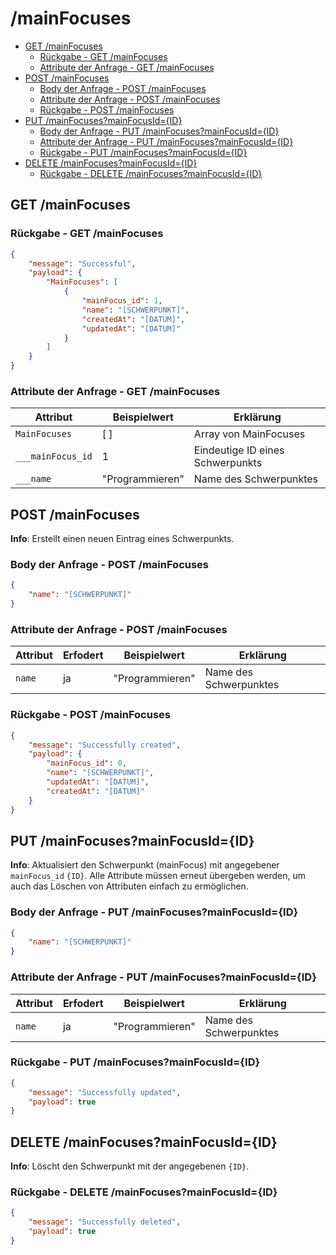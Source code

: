 # /mainFocuses <!-- omit in toc -->

- [GET /mainFocuses](#get-mainfocuses)
  - [Rückgabe - GET /mainFocuses](#rückgabe---get-mainfocuses)
  - [Attribute der Anfrage - GET /mainFocuses](#attribute-der-anfrage---get-mainfocuses)
- [POST /mainFocuses](#post-mainfocuses)
  - [Body der Anfrage - POST /mainFocuses](#body-der-anfrage---post-mainfocuses)
  - [Attribute der Anfrage - POST /mainFocuses](#attribute-der-anfrage---post-mainfocuses)
  - [Rückgabe - POST /mainFocuses](#rückgabe---post-mainfocuses)
- [PUT /mainFocuses?mainFocusId={ID}](#put-mainfocusesmainfocusidid)
  - [Body der Anfrage - PUT /mainFocuses?mainFocusId={ID}](#body-der-anfrage---put-mainfocusesmainfocusidid)
  - [Attribute der Anfrage - PUT /mainFocuses?mainFocusId={ID}](#attribute-der-anfrage---put-mainfocusesmainfocusidid)
  - [Rückgabe - PUT /mainFocuses?mainFocusId={ID}](#rückgabe---put-mainfocusesmainfocusidid)
- [DELETE /mainFocuses?mainFocusId={ID}](#delete-mainfocusesmainfocusidid)
  - [Rückgabe - DELETE /mainFocuses?mainFocusId={ID}](#rückgabe---delete-mainfocusesmainfocusidid)

## GET /mainFocuses

### Rückgabe - GET /mainFocuses

```json
{
    "message": "Successful",
    "payload": {
        "MainFocuses": [
            {
                "mainFocus_id": 1,
                "name": "[SCHWERPUNKT]",
                "createdAt": "[DATUM]",
                "updatedAt": "[DATUM]"
            }
        ]
    }
}
```

### Attribute der Anfrage - GET /mainFocuses

| Attribut          | Beispielwert    | Erklärung                        |
| ----------------- | --------------- | -------------------------------- |
| `MainFocuses`     | [ ]             | Array von MainFocuses            |
| `___mainFocus_id` | 1               | Eindeutige ID eines Schwerpunkts |
| `___name`         | "Programmieren" | Name des Schwerpunktes           |

## POST /mainFocuses

**Info**: Erstellt einen neuen Eintrag eines Schwerpunkts.

### Body der Anfrage - POST /mainFocuses

```json
{
    "name": "[SCHWERPUNKT]"
}
```

### Attribute der Anfrage - POST /mainFocuses

| Attribut | Erfodert | Beispielwert    | Erklärung              |
| -------- | -------- | --------------- | ---------------------- |
| `name`   | ja       | "Programmieren" | Name des Schwerpunktes |

### Rückgabe - POST /mainFocuses

```json
{
    "message": "Successfully created",
    "payload": {
        "mainFocus_id": 0,
        "name": "[SCHWERPUNKT]",
        "updatedAt": "[DATUM]",
        "createdAt": "[DATUM]"
    }
}
```

## PUT /mainFocuses?mainFocusId={ID}

**Info**: Aktualisiert den Schwerpunkt (mainFocus) mit angegebener `mainFocus_id` `{ID}`.
Alle Attribute müssen erneut übergeben werden, um auch das Löschen von Attributen einfach zu ermöglichen.

### Body der Anfrage - PUT /mainFocuses?mainFocusId={ID}

```json
{
    "name": "[SCHWERPUNKT]"
}
```

### Attribute der Anfrage - PUT /mainFocuses?mainFocusId={ID}

| Attribut | Erfodert | Beispielwert    | Erklärung              |
| -------- | -------- | --------------- | ---------------------- |
| `name`   | ja       | "Programmieren" | Name des Schwerpunktes |

### Rückgabe - PUT /mainFocuses?mainFocusId={ID}

```json
{
    "message": "Successfully updated",
    "payload": true
}
```

## DELETE /mainFocuses?mainFocusId={ID}

**Info**: Löscht den Schwerpunkt mit der angegebenen `{ID}`.

### Rückgabe - DELETE /mainFocuses?mainFocusId={ID}

```json
{
    "message": "Successfully deleted",
    "payload": true
}
```
